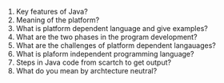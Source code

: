 1. Key features of Java?
2. Meaning of the platform?
3. What is platform dependent language and give examples?
4. What are the two phases in the program development?
5. What are the challenges of platform dependent langauages?
6. What is plaform independent programming language?
7. Steps in Java code from scartch to get output?
8. What do you mean by archtecture neutral?

